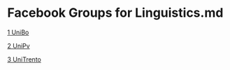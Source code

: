 # Facebook Groups for Linguistics.md

[1 UniBo](https://www.facebook.com/groups/linguistica.unibo/?ref=share)

[2 UniPv](https://www.facebook.com/groups/251278298330026/?ref=share)

[3 UniTrento](https://www.facebook.com/cimec.unitrento)

